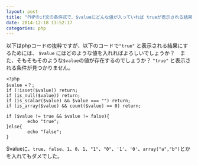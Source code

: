 ```yaml
---
layout: post
title: "PHPのif文の条件式で、$valueにどんな値が入っていれば trueが表示される結果となりますか？"
date: 2014-12-18 13:52:17
categories: php
---
```

<p>以下はphpコードの抜粋ですが、以下のコードで<code>"true"</code> と表示される結果にするためには、 
<code>$value</code> にはどのような値を入れればよろしいでしょうか？　また、そもそもそのような<code>$value</code>の値が存在するのでしょうか？
<code>"true"</code> と表示される条件が見つかりません。</p>

<pre><code>&lt;?php 
$value =？; 
if (!isset($value)) return; 
if (is_null($value)) return; 
if (is_scalar($value) &amp;&amp; $value === "") return; 
if (is_array($value) &amp;&amp; count($value) == 0) return; 

if ($value != true &amp;&amp; $value != false){ 
        echo "true"; 
}else{ 
        echo "false"; 
} 
</code></pre>

<p>$valueに、<code>true</code>、<code>false</code>、<code>1</code>、<code>0</code>、<code>1</code>、<code>"1"</code>、<code>"0"</code>、<code>'1'</code>、<code>'0'</code>、<code>array("a","b")</code>とかを入れてもダメでした。</p>
